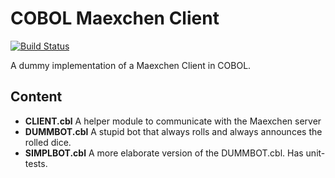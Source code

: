 COBOL Maexchen Client
============

[![Build Status](https://travis-ci.org/FrankR85/maexchen-client.svg?branch=master)](https://travis-ci.org/FrankR85/maexchen-client)

A dummy implementation of a Maexchen Client in COBOL.

Content
----------
- **CLIENT.cbl** A helper module to communicate with the Maexchen server
- **DUMMBOT.cbl** A stupid bot that always rolls and always announces the rolled dice.
- **SIMPLBOT.cbl** A more elaborate version of the DUMMBOT.cbl. Has unit-tests.
